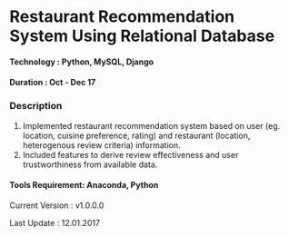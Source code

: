 # Restaurant Recommendation System Using Relational Database

#### Technology : Python, MySQL, Django

#### Duration   : Oct - Dec 17

### Description
1. Implemented restaurant recommendation system based on user (eg. location, cuisine preference, rating) and restaurant (location, heterogenous review criteria) information.
2. Included features to derive review effectiveness and user trustworthiness from available data. 


#### Tools Requirement: Anaconda, Python 

Current Version  : v1.0.0.0

Last Update      : 12.01.2017
